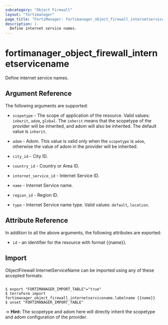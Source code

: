 ```yaml
---
subcategory: "Object Firewall"
layout: "fortimanager"
page_title: "FortiManager: fortimanager_object_firewall_internetservicename"
description: |-
  Define internet service names.
---
```


# fortimanager_object_firewall_internetservicename
Define internet service names.

## Argument Reference


The following arguments are supported:

* `scopetype` - The scope of application of the resource. Valid values: `inherit`, `adom`, `global`. The `inherit` means that the scopetype of the provider will be inherited, and adom will also be inherited. The default value is `inherit`.
* `adom` - Adom. This value is valid only when the `scopetype` is `adom`, otherwise the value of adom in the provider will be inherited.

* `city_id` - City ID.
* `country_id` - Country or Area ID.
* `internet_service_id` - Internet Service ID.
* `name` - Internet Service name.
* `region_id` - Region ID.
* `type` - Internet Service name type. Valid values: `default`, `location`.



## Attribute Reference

In addition to all the above arguments, the following attributes are exported:
* `id` - an identifier for the resource with format {{name}}.

## Import

ObjectFirewall InternetServiceName can be imported using any of these accepted formats:
```

$ export "FORTIMANAGER_IMPORT_TABLE"="true"
$ terraform import fortimanager_object_firewall_internetservicename.labelname {{name}}
$ unset "FORTIMANAGER_IMPORT_TABLE"
```
-> **Hint:** The scopetype and adom here will directly inherit the scopetype and adom configuration of the provider.
